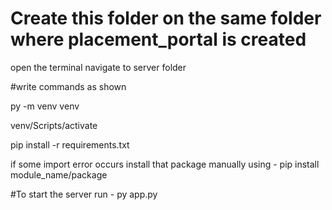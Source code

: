 # Create this folder on the same folder where placement_portal is created

open the terminal navigate to server folder

#write commands as shown

py -m venv venv

venv/Scripts/activate

pip install -r requirements.txt

if some import error occurs install that package manually using - pip install module_name/package

#To start the server run - py app.py

